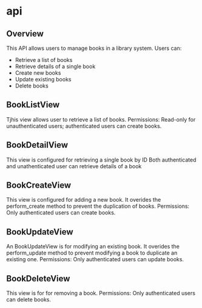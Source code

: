 # api

## Overview
This API allows users to manage books in a library system. Users can:
- Retrieve a list of books
- Retrieve details of a single book
- Create new books
- Update existing books
- Delete books

## BookListView
Tjhis view allows user to retrieve a list of books. 
Permissions: Read-only for unauthenticated users; authenticated users can create books.


## BookDetailView
This view is configured for retrieving a single book by ID
Both authenticated and unathenticated user can retrieve details of a book 

## BookCreateView
This view is configured for adding a new book. It overides the perform_create method to prevent the duplication of books.
Permissions: Only authenticated users can create books. 

## BookUpdateView
An BookUpdateView is for modifying an existing book. It overides the perform_update method to prevent modifying a book to duplicate an existing one.
Permissions: Only authenticated users can update books.

## BookDeleteView
This view is for for removing a book.
Permissions: Only authenticated users can delete books.



